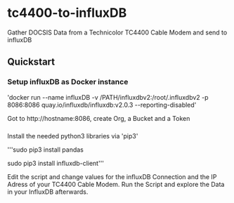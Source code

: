 # tc4400-to-influxDB
Gather DOCSIS Data from a Technicolor TC4400 Cable Modem and send to influxDB

## Quickstart

### Setup influxDB as Docker instance

'docker run --name influxDB -v /PATH/influxdbv2:/root/.influxdbv2 -p 8086:8086 quay.io/influxdb/influxdb:v2.0.3 --reporting-disabled' 

Got to http://hostname:8086, create Org, a Bucket and a Token

### 

Install the needed python3 libraries via 'pip3'

'''sudo pip3 install pandas

sudo pip3 install influxdb-client'''

Edit the script and change values for the influxDB Connection and the IP Adress of your TC4400 Cable Modem.
Run the Script and explore the Data in your InfluxDB afterwards.

